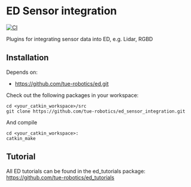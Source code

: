 # ED Sensor integration

[![CI](https://github.com/tue-robotics/ed_sensor_integration/actions/workflows/main.yml/badge.svg)](https://github.com/tue-robotics/ed_sensor_integration/actions/workflows/main.yml)

Plugins for integrating sensor data into ED, e.g. Lidar, RGBD

## Installation

Depends on:

- <https://github.com/tue-robotics/ed.git>

Check out the following packages in your workspace:

    cd <your_catkin_workspace>/src
    git clone https://github.com/tue-robotics/ed_sensor_integration.git

And compile

    cd <your_catkin_workspace>:
    catkin_make

## Tutorial

All ED tutorials can be found in the ed_tutorials package: <https://github.com/tue-robotics/ed_tutorials>
